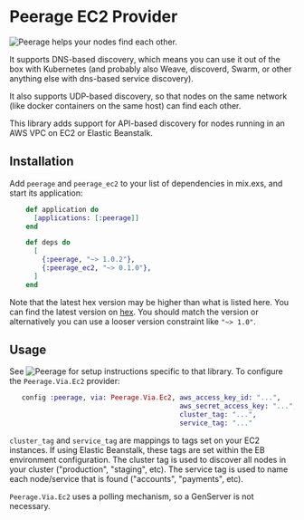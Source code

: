 # Peerage EC2 Provider

![Peerage](https://github.com/mrluc/peerage) helps your nodes find each other.

It supports DNS-based discovery, which means you can use it out of the box with Kubernetes (and probably also Weave, discoverd, Swarm, or other anything else with dns-based service discovery).

It also supports UDP-based discovery, so that nodes on the same network (like docker containers on the same host) can find each other.

This library adds support for API-based discovery for nodes running in an AWS VPC on EC2 or Elastic Beanstalk.

## Installation

Add `peerage` and `peerage_ec2` to your list of dependencies in mix.exs, and start its application:

```elixir
    def application do
      [applications: [:peerage]]
    end

    def deps do
      [
      	{:peerage, "~> 1.0.2"},
      	{:peerage_ec2, "~> 0.1.0"},
      ]
    end
```

Note that the latest hex version may be higher than what is listed here. You can find the latest version on [hex](https://hex.pm/packages/peerage). You should match the version or alternatively you can use a looser version constraint like `"~> 1.0"`.

## Usage

See ![Peerage](https://github.com/mrluc/peerage) for setup instructions specific to that library. To configure the `Peerage.Via.Ec2` provider:

```elixir
   config :peerage, via: Peerage.Via.Ec2, aws_access_key_id: "...",
                                          aws_secret_access_key: "...",
                                          cluster_tag: "...",
                                          service_tag: "..."
```

`cluster_tag` and `service_tag` are mappings to tags set on your EC2 instances. If using Elastic Beanstalk, these tags are set within the EB environment configuration. The cluster tag is used to discover all nodes in your cluster ("production", "staging", etc). The service tag is used to name each node/service that is found ("accounts", "payments", etc).

`Peerage.Via.Ec2` uses a polling mechanism, so a GenServer is not necessary.
